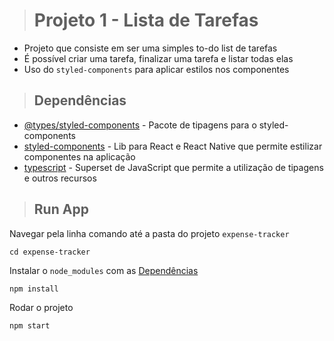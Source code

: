 > # Projeto 1 - Lista de Tarefas

- Projeto que consiste em ser uma simples to-do list de tarefas
- É possível criar uma tarefa, finalizar uma tarefa e listar todas elas
- Uso do `styled-components` para aplicar estilos nos componentes

> ## <a name="dependencias"></a> Dependências
- [@types/styled-components](https://www.npmjs.com/package/@types/styled-components) - Pacote de tipagens para o styled-components
- [styled-components](https://styled-components.com) - Lib para React e React Native que permite estilizar componentes na aplicação
- [typescript](https://www.typescriptlang.org) - Superset de JavaScript que permite a utilização de tipagens e outros recursos

> ## Run App
Navegar pela linha comando até a pasta do projeto `expense-tracker`
```
cd expense-tracker
```

Instalar o `node_modules` com as [Dependências](#dependencias)
```
npm install
```

Rodar o projeto
```
npm start
```